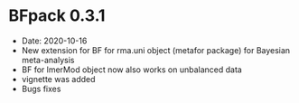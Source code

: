 # BFpack 0.3.1

* Date: 2020-10-16
* New extension for BF for rma.uni object (metafor package) for Bayesian meta-analysis
* BF for lmerMod object now also works on unbalanced data
* vignette was added
* Bugs fixes


